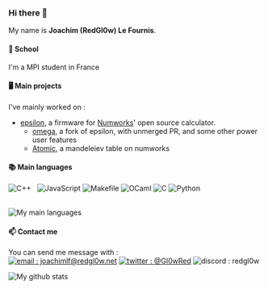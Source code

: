 ### Hi there 👋
My name is **Joachim (RedGl0w) Le Fournis**.

#### 📖 School
I'm a MPI student in France

#### 🖥️ Main projects
I've mainly worked on : 
- [epsilon](https://github.com/numworks/epsilon), a firmware for [Numworks](https://numworks.com)' open source calculator.
  - [omega](https://github.com/omega-numworks/omega), a fork of epsilon, with unmerged PR, and some other power user features
  - [Atomic](https://github.com/RedGl0w/atomic), a mandeleiev table on numworks
  
#### 📚 Main languages
![C++](https://img.shields.io/badge/-C++-000000?style=for-the-badge&logo=C%2B%2B&logoColor=white)
&nbsp;
![JavaScript](https://img.shields.io/badge/-JavaScript-000000?style=for-the-badge&logo=Node.js&logoColor=white)
![Makefile](https://img.shields.io/badge/-makefile-000000?style=for-the-badge&logo=GNU&logoColor=white)
![OCaml](https://img.shields.io/badge/-OCaml-000000?style=for-the-badge&logo=ocaml&logoColor=white)
![C](https://img.shields.io/badge/-C-000000?style=for-the-badge&logo=c&logoColor=white)
![Python](https://img.shields.io/badge/-Python-000000?style=for-the-badge&logo=python&logoColor=white)

<br>![My main languages](https://github-readme-stats.vercel.app/api/top-langs/?username=redgl0w&hide=stars&theme=dark&show_icons=true&layout=compact)

#### 📫 Contact me
You can send me message with :<br>
[![email : joachimlf@redgl0w.net](https://img.shields.io/badge/-joachimlf%40redgl0w%2Enet-000000?style=for-the-badge&logo=protonmail&logoColor=white)](mailto:joachimlf@redgl0w.net)
[![twitter : @Gl0wRed](https://img.shields.io/badge/-%40Gl0wRed-000000?style=for-the-badge&logo=twitter&logoColor=white)](https://twitter.com/Gl0wRed)
![discord : redgl0w](https://img.shields.io/badge/-redgl0w-000000?style=for-the-badge&logo=discord&logoColor=white)

![My github stats](https://github-readme-stats.vercel.app/api?username=redgl0w&hide=stars&theme=dark&show_icons=true)
